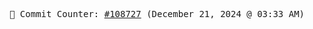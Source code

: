 <p align="center">
    <samp>
        📮 Commit Counter: <a href="https://github.com/Javascript-void0/Javascript-void0/commits/main">#108727</a> (December 21, 2024 @ 03:33 AM)
    </samp>
</p>